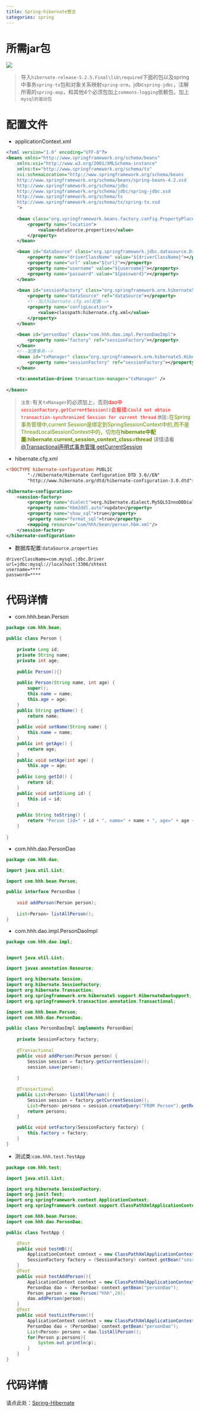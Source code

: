 ```yaml
---
title: Spring-hibernate整合
categories: spring
---
```


# 所需jar包
![](Spring-hibernate整合/1.png)
> 导入`hibernate-release-5.2.5.Final\lib\required`下面的包以及spring中事务`spring-tx`包和对象关系映射`spring-orm`，jdbc`spring-jdbc`，注解所需的`spring-aop`，和其他4个必须包加上`commons-logging`依赖包，加上`mysql的驱动包`

# 配置文件
- applicationContext.xml
``` xml
<?xml version="1.0" encoding="UTF-8"?>
<beans xmlns="http://www.springframework.org/schema/beans"
	xmlns:xsi="http://www.w3.org/2001/XMLSchema-instance"
	xmlns:tx="http://www.springframework.org/schema/tx"
	xsi:schemaLocation="http://www.springframework.org/schema/beans
	http://www.springframework.org/schema/beans/spring-beans-4.2.xsd
	http://www.springframework.org/schema/jdbc
	http://www.springframework.org/schema/jdbc/spring-jdbc.xsd
	http://www.springframework.org/schema/tx
	http://www.springframework.org/schema/tx/spring-tx.xsd
	">
	
	<bean class="org.springframework.beans.factory.config.PropertyPlaceholderConfigurer">
		<property name="location">
			<value>dataSource.properties</value>
		</property>
	</bean>

	<bean id="dataSource" class="org.springframework.jdbc.datasource.DriverManagerDataSource">
		<property name="driverClassName" value="${driverClassName}"></property>
		<property name="url" value="${url}"></property>
		<property name="username" value="${username}"></property>
		<property name="password" value="${password}"></property>
	</bean>
	
	<bean id="sessionFactory" class="org.springframework.orm.hibernate5.LocalSessionFactoryBean">
		<property name="dataSource" ref="dataSource"></property>
		<!--加入hibernate.cfg.xml配置-->
		<property name="configLocation">
			<value>classpath:hibernate.cfg.xml</value>
		</property>
	</bean>
	
	<bean id="personDao" class="com.hhh.dao.impl.PersonDaoImpl">
		<property name="factory" ref="sessionFactory"></property>
	</bean>
	<!--配置事务-->
	<bean id="txManager" class="org.springframework.orm.hibernate5.HibernateTransactionManager">
		<property name="sessionFactory" ref="sessionFactory"></property>
	</bean>
	
	<tx:annotation-driven transaction-manager="txManager" />
	
</beans>
```
> `注意:`有关`txManager`的必须加上，否则<font color='red'>dao中`sessionFactory.getCurrentSession()`会报错:`Could not obtain transaction-synchronized Session for current thread`</font>
> `原因:`<font color='#658B00'>在Spring事务管理中,current Session是绑定到SpringSessionContext中的,而不是ThreadLocalSessionContext中的，切勿在**hibernate中配置:hibernate.current_session_context_class=thread**</font>
> 详情请看[@Transactional声明式事务管理  getCurrentSession](http://blog.csdn.net/irelandken/article/details/7193123)

- hibernate.cfg.xml
``` xml
<!DOCTYPE hibernate-configuration PUBLIC
        "-//Hibernate/Hibernate Configuration DTD 3.0//EN"
        "http://www.hibernate.org/dtd/hibernate-configuration-3.0.dtd">

<hibernate-configuration>
    <session-factory>
        <property name="dialect">org.hibernate.dialect.MySQL5InnoDBDialect</property>
        <property name="hbm2ddl.auto">update</property>
        <property name="show_sql">true</property>
        <property name="format_sql">true</property>
       	<mapping resource="com/hhh/bean/person.hbm.xml"/>
    </session-factory>
</hibernate-configuration>
```
- 数据库配置:`dataSource.properties`
``` properties
driverClassName=com.mysql.jdbc.Driver
url=jdbc:mysql://localhost:3306/shtest
username=****
password=****
```

# 代码详情
- com.hhh.bean.Person
``` java
package com.hhh.bean;

public class Person {
	
	private Long id;
	private String name;
	private int age;
	
	public Person(){}
	
	public Person(String name, int age) {
		super();
		this.name = name;
		this.age = age;
	}
	public String getName() {
		return name;
	}
	public void setName(String name) {
		this.name = name;
	}
	public int getAge() {
		return age;
	}
	public void setAge(int age) {
		this.age = age;
	}
	public Long getId() {
		return id;
	}
	public void setId(Long id) {
		this.id = id;
	}

	public String toString() {
		return "Person [id=" + id + ", name=" + name + ", age=" + age + "]";
	}
	
}

```
- com.hhh.dao.PersonDao
``` java
package com.hhh.dao;

import java.util.List;

import com.hhh.bean.Person;

public interface PersonDao {
	
	void addPerson(Person person);
	
	List<Person> listAllPerson();
}
```
- com.hhh.dao.impl.PersonDaoImpl
``` java
package com.hhh.dao.impl;


import java.util.List;

import javax.annotation.Resource;

import org.hibernate.Session;
import org.hibernate.SessionFactory;
import org.hibernate.Transaction;
import org.springframework.orm.hibernate5.support.HibernateDaoSupport;
import org.springframework.transaction.annotation.Transactional;

import com.hhh.bean.Person;
import com.hhh.dao.PersonDao;

public class PersonDaoImpl implements PersonDao{
	
	private SessionFactory factory;
	
	@Transactional
	public void addPerson(Person person) {
		Session session = factory.getCurrentSession();
		session.save(person);
		
	}
	
	@Transactional
	public List<Person> listAllPerson() {
		Session session = factory.getCurrentSession();
		List<Person> persons = session.createQuery("FROM Person").getResultList();
		return persons;
	}

	public void setFactory(SessionFactory factory) {
		this.factory = factory;
	}
}

```
- 测试类:`com.hhh.test.TestApp`
``` java
package com.hhh.test;

import java.util.List;

import org.hibernate.SessionFactory;
import org.junit.Test;
import org.springframework.context.ApplicationContext;
import org.springframework.context.support.ClassPathXmlApplicationContext;

import com.hhh.bean.Person;
import com.hhh.dao.PersonDao;

public class TestApp {

	@Test
	public void testHB(){
		ApplicationContext context = new ClassPathXmlApplicationContext("applicationContext.xml");
		SessionFactory factory = (SessionFactory) context.getBean("sessionFactory");
	}
	@Test
	public void testAddPerson(){
		ApplicationContext context = new ClassPathXmlApplicationContext("applicationContext.xml");
		PersonDao dao = (PersonDao) context.getBean("personDao");
		Person person = new Person("hhh",20);
		dao.addPerson(person);
	}
	@Test
	public void testListPerson(){
		ApplicationContext context = new ClassPathXmlApplicationContext("applicationContext.xml");
		PersonDao dao = (PersonDao) context.getBean("personDao");
		List<Person> persons = dao.listAllPerson();
		for(Person p:persons){
			System.out.println(p);
		}
	}
}
```

# 代码详情
请点此处：[Spring-Hibernate](https://github.com/super3H/j2EE/tree/master/Spring-Hibernate)